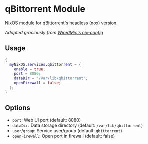 # qBittorrent Module

NixOS module for qBittorrent's headless (nox) version.

_Adapted graciously from [WiredMic's nix-config](https://github.com/WiredMic/nix-config/commit/d9268ce5190a2041ef66b492900eed278d1508e2)_

## Usage

```nix
{
  myNixOS.services.qbittorrent = {
    enable = true;
    port = 8080;
    dataDir = "/var/lib/qbittorrent";
    openFirewall = false;
  };
}
```

## Options

- `port`: Web UI port (default: 8080)
- `dataDir`: Data storage directory (default: `/var/lib/qbittorrent`)
- `user`/`group`: Service user/group (default: `qbittorrent`)
- `openFirewall`: Open port in firewall (default: false)
